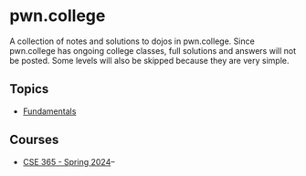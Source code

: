 # pwn.college

A collection of notes and solutions to dojos in pwn.college. Since pwn.college has ongoing college classes, full solutions and answers will not be posted. Some levels will also be skipped because they are very simple.

## Topics 
- [Fundamentals](https://github.com/dozerwatch/cybersecurity_courses/blob/main/pwncollege/fundamentals.md)

## Courses
- [CSE 365 - Spring 2024](https://github.com/dozerwatch/cybersecurity_courses/blob/main/pwncollege/cse365_s24.md)–